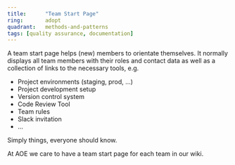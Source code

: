 ```yaml
---
title:      "Team Start Page"
ring:       adopt
quadrant:   methods-and-patterns
tags: [quality assurance, documentation]
---
```


A team start page helps (new) members to orientate themselves. 
It normally displays all team members with their roles and contact data as well as a collection of links to the necessary tools, e.g.

* Project environments (staging, prod, ...)
* Project development setup
* Version control system
* Code Review Tool
* Team rules
* Slack invitation
* ...

Simply things, everyone should know.

At AOE we care to have a team start page for each team in our wiki.

